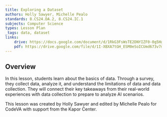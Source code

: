```yaml
---
title: Exploring a Dataset
authors: Holly Sawyer, Michelle Pealo
standards: 8.CS24.DA.2, 8.CS24.IC.1
subjects: Computer Science
types: Lesson Plan
_tags: data, dataset
links:
    drive: https://docs.google.com/document/d/1RkG3FsWsTE2DNYIZF0-0g5HghHNzsvRtadaAqi6WWUU/edit?usp=sharing
    pdf: https://drive.google.com/file/d/1I-XBXA7tGH_ESM0eSoICUmd673v7mtMV/view?usp=drive_link
---
```


## Overview

In this lesson, students learn about the basics of data. Through a survey, they collect data, analyze it, and understand the limitations of data and data collection. They will connect their key takeaways from their real-world experiences with data collection to prepare to analyze AI scenarios.

This lesson was created by Holly Sawyer and edited by Michelle Pealo for CodeVA with support from the Kapor Center.
